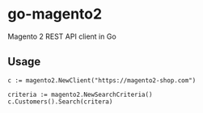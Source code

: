 # go-magento2
Magento 2 REST API client in Go

## Usage
```
c := magento2.NewClient("https://magento2-shop.com")

criteria := magento2.NewSearchCriteria()
c.Customers().Search(critera)
```
